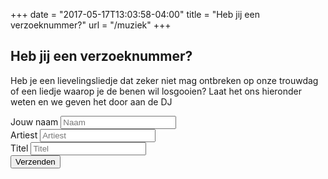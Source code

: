+++
date = "2017-05-17T13:03:58-04:00"
title = "Heb jij een verzoeknummer?"
url = "/muziek"
+++

## Heb jij een verzoeknummer?
Heb je een lievelingsliedje dat zeker niet mag ontbreken op onze trouwdag of een liedje waarop je de benen wil losgooien?
Laat het ons hieronder weten en we geven het door aan de DJ

<script type="text/javascript">var submitted=false;</script>
<iframe name="hidden_iframe" id="hidden_iframe" style="display:none;" 
onload="if(submitted) {window.location='/muziek-aangevraagd';}"></iframe>
<form name="muziek" class="bevestigen" target="hidden_iframe" onsubmit="submitted=true;" action="https://docs.google.com/forms/d/e/1FAIpQLSeAk5neTADjU10FhKXJtBF4vDEkX3tuNUevXiOJn040ptpgfw/formResponse">
<div class="input-wrapper">
<label>Jouw naam</label>
<input type="text" name="entry.2606285" placeholder="Naam" required>
</div>
<div class="input-wrapper">
<label>Artiest</label>
<input type="text" name="entry.211972507" placeholder="Artiest" required>
</div>
<div class="input-wrapper">
<label>Titel</label>
<input type="text" name="entry.855479558" placeholder="Titel" required>
</div>
<button class="submit-button">Verzenden</button>
</form>

